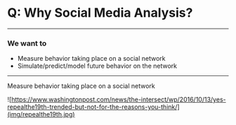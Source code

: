 # Q: Why Social Media Analysis?
---

### We want to

* Measure behavior taking place on a social network
* Simulate/predict/model future behavior on the network

---

Measure behavior taking place on a social network

![https://www.washingtonpost.com/news/the-intersect/wp/2016/10/13/yes-repealthe19th-trended-but-not-for-the-reasons-you-think/](img/repealthe19th.jpg)
